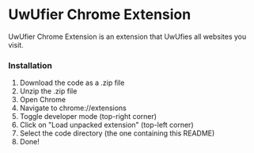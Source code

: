 # UwUfier Chrome Extension

UwUfier Chrome Extension is an extension that UwUfies all websites you visit.

### Installation

1. Download the code as a .zip file
2. Unzip the .zip file
3. Open Chrome
4. Navigate to chrome://extensions
5. Toggle developer mode (top-right corner)
6. Click on "Load unpacked extension" (top-left corner)
7. Select the code directory (the one containing this README)
8. Done!


